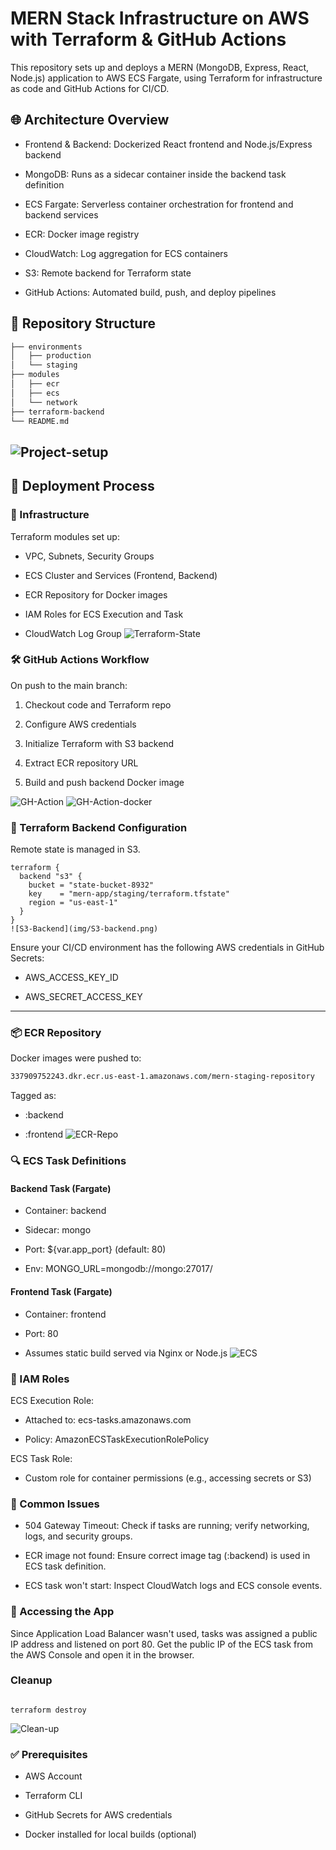 # MERN Stack Infrastructure on AWS with Terraform & GitHub Actions

This repository sets up and deploys a MERN (MongoDB, Express, React, Node.js) application to AWS ECS Fargate, using Terraform for infrastructure as code and GitHub Actions for CI/CD.

## 🌐 Architecture Overview

- Frontend & Backend: Dockerized React frontend and Node.js/Express backend

- MongoDB: Runs as a sidecar container inside the backend task definition

- ECS Fargate: Serverless container orchestration for frontend and backend services

- ECR: Docker image registry

- CloudWatch: Log aggregation for ECS containers

- S3: Remote backend for Terraform state

- GitHub Actions: Automated build, push, and deploy pipelines

## 📁 Repository Structure

```bash
├── environments
│   ├── production
│   └── staging
├── modules
│   ├── ecr
│   ├── ecs
│   └── network
├── terraform-backend
└── README.md

```

## ![Project-setup](img/project-setup.png)

## 🚀 Deployment Process

### 🔧 Infrastructure

Terraform modules set up:

- VPC, Subnets, Security Groups

- ECS Cluster and Services (Frontend, Backend)

- ECR Repository for Docker images

- IAM Roles for ECS Execution and Task

- CloudWatch Log Group
  ![Terraform-State](img/terraform-statelist.png)

### 🛠 GitHub Actions Workflow

On push to the main branch:

1. Checkout code and Terraform repo

2. Configure AWS credentials

3. Initialize Terraform with S3 backend

4. Extract ECR repository URL

5. Build and push backend Docker image

![GH-Action](img/github-action-workflow.png)
![GH-Action-docker](img/github-action-docker.png)

### 🧪 Terraform Backend Configuration

Remote state is managed in S3.

```hcl
terraform {
  backend "s3" {
    bucket = "state-bucket-8932"
    key    = "mern-app/staging/terraform.tfstate"
    region = "us-east-1"
  }
}
![S3-Backend](img/S3-backend.png)

```

Ensure your CI/CD environment has the following AWS credentials in GitHub Secrets:

- AWS_ACCESS_KEY_ID

- AWS_SECRET_ACCESS_KEY

---

### 📦 ECR Repository

Docker images were pushed to:

```bash
337909752243.dkr.ecr.us-east-1.amazonaws.com/mern-staging-repository

```

Tagged as:

- :backend

- :frontend
  ![ECR-Repo](img/ecr-images.png)

### 🔍 ECS Task Definitions

#### Backend Task (Fargate)

- Container: backend

- Sidecar: mongo

- Port: ${var.app_port} (default: 80)

- Env: MONGO_URL=mongodb://mongo:27017/<db>

#### Frontend Task (Fargate)

- Container: frontend

- Port: 80

- Assumes static build served via Nginx or Node.js
  ![ECS](img/ecs-task-running.png)

### 🔐 IAM Roles

ECS Execution Role:

- Attached to: ecs-tasks.amazonaws.com

- Policy: AmazonECSTaskExecutionRolePolicy

ECS Task Role:

- Custom role for container permissions (e.g., accessing secrets or S3)

### 🛑 Common Issues

- 504 Gateway Timeout: Check if tasks are running; verify networking, logs, and security groups.

- ECR image not found: Ensure correct image tag (:backend) is used in ECS task definition.

- ECS task won't start: Inspect CloudWatch logs and ECS console events.

### 📡 Accessing the App

Since Application Load Balancer wasn't used, tasks was assigned a public IP address and listened on port 80. Get the public IP of the ECS task from the AWS Console and open it in the browser.

### Cleanup

```hcl

terraform destroy

```

![Clean-up](img/cleanup-infra.png)

### ✅ Prerequisites

- AWS Account

- Terraform CLI

- GitHub Secrets for AWS credentials

- Docker installed for local builds (optional)
